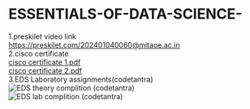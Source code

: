 # ESSENTIALS-OF-DATA-SCIENCE-

1.preskilet video link
<br>
https://preskilet.com/202401040060@mitaoe.ac.in
<br>
2.cisco certificate
<br>
[cisco certificate 1.pdf](https://github.com/user-attachments/files/20028938/cisco.certificate.1.pdf)
<br>
[cisco certificate 2.pdf](https://github.com/user-attachments/files/20028941/cisco.certificate.2.pdf)
<br>
3.EDS Laboratory assignments(codetantra)
<br>
![EDS theory complition (codetantra)](https://github.com/user-attachments/assets/22abbbd3-fcf4-4566-a43f-ab8cdc1574ce)
<br>
![EDS lab complition (codetantra)](https://github.com/user-attachments/assets/775e0712-30d5-410d-a34d-33f0f7f0b812)


